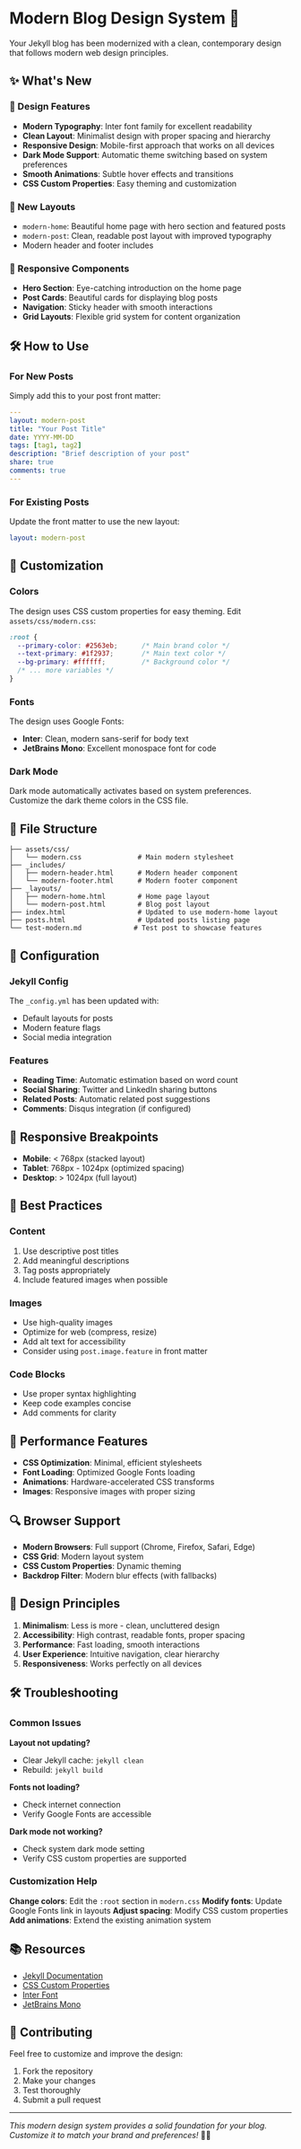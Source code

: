 # Modern Blog Design System 🎨

Your Jekyll blog has been modernized with a clean, contemporary design that follows modern web design principles.

## ✨ What's New

### 🎯 Design Features
- **Modern Typography**: Inter font family for excellent readability
- **Clean Layout**: Minimalist design with proper spacing and hierarchy
- **Responsive Design**: Mobile-first approach that works on all devices
- **Dark Mode Support**: Automatic theme switching based on system preferences
- **Smooth Animations**: Subtle hover effects and transitions
- **CSS Custom Properties**: Easy theming and customization

### 🚀 New Layouts
- `modern-home`: Beautiful home page with hero section and featured posts
- `modern-post`: Clean, readable post layout with improved typography
- Modern header and footer includes

### 📱 Responsive Components
- **Hero Section**: Eye-catching introduction on the home page
- **Post Cards**: Beautiful cards for displaying blog posts
- **Navigation**: Sticky header with smooth interactions
- **Grid Layouts**: Flexible grid system for content organization

## 🛠️ How to Use

### For New Posts
Simply add this to your post front matter:
```yaml
---
layout: modern-post
title: "Your Post Title"
date: YYYY-MM-DD
tags: [tag1, tag2]
description: "Brief description of your post"
share: true
comments: true
---
```

### For Existing Posts
Update the front matter to use the new layout:
```yaml
layout: modern-post
```

## 🎨 Customization

### Colors
The design uses CSS custom properties for easy theming. Edit `assets/css/modern.css`:

```css
:root {
  --primary-color: #2563eb;      /* Main brand color */
  --text-primary: #1f2937;       /* Main text color */
  --bg-primary: #ffffff;         /* Background color */
  /* ... more variables */
}
```

### Fonts
The design uses Google Fonts:
- **Inter**: Clean, modern sans-serif for body text
- **JetBrains Mono**: Excellent monospace font for code

### Dark Mode
Dark mode automatically activates based on system preferences. Customize the dark theme colors in the CSS file.

## 📁 File Structure

```
├── assets/css/
│   └── modern.css              # Main modern stylesheet
├── _includes/
│   ├── modern-header.html      # Modern header component
│   └── modern-footer.html      # Modern footer component
├── _layouts/
│   ├── modern-home.html        # Home page layout
│   └── modern-post.html        # Blog post layout
├── index.html                  # Updated to use modern-home layout
├── posts.html                  # Updated posts listing page
└── test-modern.md             # Test post to showcase features
```

## 🔧 Configuration

### Jekyll Config
The `_config.yml` has been updated with:
- Default layouts for posts
- Modern feature flags
- Social media integration

### Features
- **Reading Time**: Automatic estimation based on word count
- **Social Sharing**: Twitter and LinkedIn sharing buttons
- **Related Posts**: Automatic related post suggestions
- **Comments**: Disqus integration (if configured)

## 📱 Responsive Breakpoints

- **Mobile**: < 768px (stacked layout)
- **Tablet**: 768px - 1024px (optimized spacing)
- **Desktop**: > 1024px (full layout)

## 🎯 Best Practices

### Content
1. Use descriptive post titles
2. Add meaningful descriptions
3. Tag posts appropriately
4. Include featured images when possible

### Images
- Use high-quality images
- Optimize for web (compress, resize)
- Add alt text for accessibility
- Consider using `post.image.feature` in front matter

### Code Blocks
- Use proper syntax highlighting
- Keep code examples concise
- Add comments for clarity

## 🚀 Performance Features

- **CSS Optimization**: Minimal, efficient stylesheets
- **Font Loading**: Optimized Google Fonts loading
- **Animations**: Hardware-accelerated CSS transforms
- **Images**: Responsive images with proper sizing

## 🔍 Browser Support

- **Modern Browsers**: Full support (Chrome, Firefox, Safari, Edge)
- **CSS Grid**: Modern layout system
- **CSS Custom Properties**: Dynamic theming
- **Backdrop Filter**: Modern blur effects (with fallbacks)

## 🎨 Design Principles

1. **Minimalism**: Less is more - clean, uncluttered design
2. **Accessibility**: High contrast, readable fonts, proper spacing
3. **Performance**: Fast loading, smooth interactions
4. **User Experience**: Intuitive navigation, clear hierarchy
5. **Responsiveness**: Works perfectly on all devices

## 🛠️ Troubleshooting

### Common Issues

**Layout not updating?**
- Clear Jekyll cache: `jekyll clean`
- Rebuild: `jekyll build`

**Fonts not loading?**
- Check internet connection
- Verify Google Fonts are accessible

**Dark mode not working?**
- Check system dark mode setting
- Verify CSS custom properties are supported

### Customization Help

**Change colors**: Edit the `:root` section in `modern.css`
**Modify fonts**: Update Google Fonts link in layouts
**Adjust spacing**: Modify CSS custom properties
**Add animations**: Extend the existing animation system

## 📚 Resources

- [Jekyll Documentation](https://jekyllrb.com/)
- [CSS Custom Properties](https://developer.mozilla.org/en-US/docs/Web/CSS/Using_CSS_custom_properties)
- [Inter Font](https://rsms.me/inter/)
- [JetBrains Mono](https://www.jetbrains.com/lp/mono/)

## 🤝 Contributing

Feel free to customize and improve the design:
1. Fork the repository
2. Make your changes
3. Test thoroughly
4. Submit a pull request

---

*This modern design system provides a solid foundation for your blog. Customize it to match your brand and preferences!* 🎨✨
